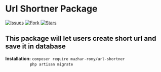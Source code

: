 # Url Shortner Package

[![Issues](https://img.shields.io/github/issues/mazhar-rony/url-shortner-laravel-package.svg?style=flat-square)](https://github.com/mazhar-rony/url-shortner-laravel-package/issues)
[![Fork](https://img.shields.io/github/forks/mazhar-rony/url-shortner-laravel-package.svg?style=flat-square)](https://github.com/mazhar-rony/url-shortner-laravel-package/network/members)
[![Stars](https://img.shields.io/github/stars/mazhar-rony/url-shortner-laravel-package.svg?style=flat-square)](https://github.com/mazhar-rony/url-shortner-laravel-package/stargazers)


## This package will let users create short url and save it in database

**Installation:** `composer require mazhar-rony/url-shortner`\
    &emsp;&emsp;&emsp;&emsp;&emsp;&nbsp; `php artisan migrate`